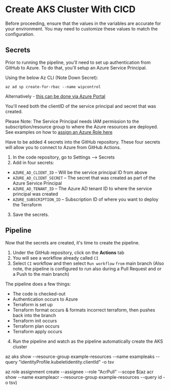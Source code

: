 # Create AKS Cluster With CICD

Before proceeding, ensure that the values in the variables are accurate for your environment. You may need to customize these values to match the configuration.


## Secrets
Prior to running the pipeline, you'll need to set up authentication from GitHub to Azure. To do that, you'll setup an Azure Service Principal.

Using the below Az CLI (Note Down Secret): 

`az ad sp create-for-rbac --name wipcontrol`

Alternatively - [this can be done via Azure Portal](https://docs.microsoft.com/en-us/azure/active-directory/develop/howto-create-service-principal-portal)

You'll need both the clientID of the service principal and secret that was created. 

Please Note: The Service Principal needs IAM permission to the subscription/resource group to where the Azure resources are deployed. See examples on how to [assign an Azure Role here](https://docs.microsoft.com/en-us/azure/role-based-access-control/role-assignments-steps)

Have to be added 4 secrets into the GitHub repository. These four secrets will allow you to connect to Azure from GitHub Actions.

1. In the code repository, go to Settings --> Secrets
2. Add in four secrets:

- `AZURE_AD_CLIENT_ID` – Will be the service principal ID from above
- `AZURE_AD_CLIENT_SECRET` – The secret that was created as part of the Azure Service Principal
- `AZURE_AD_TENANT_ID` – The Azure AD tenant ID to where the service principal was created
- `AZURE_SUBSCRIPTION_ID` – Subscription ID of where you want to deploy the Terraform

3. Save the secrets.

## Pipeline
Now that the secrets are created, it's time to create the pipeline.

1. Under the GitHub repository, click on the **Actions** tab
2. You will see a workflow already called `CI`
3. Select `CI` workflow and then select `Run workflow` `from` main branch (Also note, the pipeline is configured to run also during a Pull Request and or a Push to the main branch)

The pipeline does a few things:

- The code is checked-out
- Authentication occurs to Azure
- Terraform is set up
- Terraform format occurs & formats incorrect terraform, then pushes back into the branch
- Terraform init occurs
- Terraform plan occurs
- Terraform apply occurs

4. Run the pipeline and watch as the pipeline automatically create the AKS cluster


az aks show --resource-group example-resources --name exampleaks --query "identityProfile.kubeletidentity.clientId" -o tsv

az role assignment create --assignee <kubelet-identity-client-id> --role "AcrPull" --scope $(az acr show --name exampleacr --resource-group example-resources --query id -o tsv)
